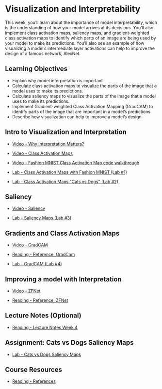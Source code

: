 # Visualization and Interpretability

This week, you’ll learn about the importance of model interpretability, which is the understanding of how your model arrives at its decisions. You’ll also implement class activation maps, saliency maps, and gradient-weighted class activation maps to identify which parts of an image are being used by your model to make its predictions. You’ll also see an example of how visualizing a model’s intermediate layer activations can help to improve the design of a famous network, AlexNet.

## Learning Objectives

- Explain why model interpretation is important
- Calculate class activation maps to visualize the parts of the image that a model uses to make its predictions.
- Calculate saliency maps to visualize the parts of the image that a model uses to make its predictions.
- Implement Gradient-weighted Class Activation Mapping (GradCAM) to identify parts of the image that are important in a model’s predictions.
- Describe how visualization can help to improve a model’s design

## Intro to Visualization and Interpretation

- [Video - Why Interpretation Matters?](https://www.coursera.org/learn/advanced-computer-vision-with-tensorflow/lecture/h9fbC/why-interpretation-matters)

- [Video - Class Activation Maps](https://www.coursera.org/learn/advanced-computer-vision-with-tensorflow/lecture/fdRDN/class-activation-maps)

- [Video - Fashion MNIST Class Activation Map code walkthrough](https://www.coursera.org/learn/advanced-computer-vision-with-tensorflow/lecture/PRIJ1/fashion-mnist-class-activation-map-code-walkthrough)

- [Lab - Class Activation Maps with Fashion MNIST (Lab #1)](./Labs/C3_W4_Lab_1_FashionMNIST_CAM.ipynb)

- [Lab - Class Activation Maps "Cats vs Dogs" (Lab #2)](./Labs/C3_W4_Lab_2_CatsDogs_CAM.ipynb)

## Saliency

- [Video - Saliency](https://www.coursera.org/learn/advanced-computer-vision-with-tensorflow/lecture/pdSh0/saliency)

- [Lab - Saliency Maps (Lab #3)](./Labs/C3_W4_Lab_3_Saliency.ipynb)

## Gradients and Class Activation Maps

- [Video - GradCAM](https://www.coursera.org/learn/advanced-computer-vision-with-tensorflow/lecture/u1Qub/gradcam)

- [Reading - Reference: GradCam](https://www.coursera.org/learn/advanced-computer-vision-with-tensorflow/supplement/M1Td3/reference-gradcam)

- [Lab - GradCAM (Lab #4)](./Labs/C3_W4_Lab_4_GradCam.ipynb)

## Improving a model with Interpretation

- [Video - ZFNet](https://www.coursera.org/learn/advanced-computer-vision-with-tensorflow/lecture/v8phn/zfnet)

- [Reading - Reference: ZFNet](https://arxiv.org/pdf/1311.2901)

## Lecture Notes (Optional)

- [Reading - Lecture Notes Week 4](./Readings/C3_W4.pdf)

## Assignment: Cats vs Dogs Saliency Maps

- [Lab - Cats vs Dogs Saliency Maps](./Labs/C3W4_Assignment.ipynb)

## Course Resources

- [Reading - References](https://www.coursera.org/learn/advanced-computer-vision-with-tensorflow/supplement/Ub8TY/references)